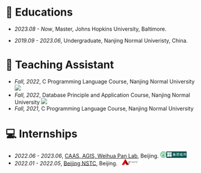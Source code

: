 
# 📖 Educations
- *2023.08 - Now*, Master, Johns Hopkins University, Baltimore.
<!-- <img src='/images/logo/jhu.png' style="height: 1.2em;"> -->
- *2019.09 - 2023.06*, Undergraduate, Nanjing Normal Univeristy, China.
<!-- <img src='/images/logo/nnu.svg' style="height: 1.2em;"> -->
<!-- - *2016.09 - 2019.06*, Zhejiang Tiantai High School, China.<img src='/images/logo/ttzx.png' style="height: 1.2em;"> -->

<!-- # 💬 Invited Talks
- *2023.06*, Speech at NJNU's Class of 2023 Commencement \| [\[Video\]](https://www.bilibili.com/video/BV1PX4y1s7P7) \| [\[Press\]](http://news.njnu.edu.cn/info/1107/100226.htm) -->

# 📝 Teaching Assistant
- *Fall, 2022*,  C Programming Language Course, Nanjing Normal University
[![](https://img.shields.io/github/stars/nnucs/C2022FALL?style=social&label=Code+Stars)](https://github.com/nnucs/C2022FALL)
- *Fall, 2022*, Database Principle and Application Course, Nanjing Normal University
[![](https://img.shields.io/github/stars/nnucs/DB2022FALL?style=social&label=Code+Stars)](https://github.com/nnucs/DB2022FALL)
- *Fall, 2021*, C Programming Language Course, Nanjing Normal University  

# 💻 Internships
<!-- - *2021.06 - 2021.09*, Alibaba, Hangzhou.
- *2019.05 - 2020.02*, [EnjoyMusic](https://enjoymusic.ai/), Hangzhou.
- *2019.02 - 2019.05*, [YiWise](https://www.yiwise.com/), Hangzhou.
- *2018.08 - 2019.02*, [MSRA, machine learning Group](https://www.microsoft.com/en-us/research/group/machine-learning-research-group/), Beijing.
- *2018.01 - 2018.06*, [NetEase, AI department](https://hr.163.com/zc/12-ai/index.html), Hangzhou.
- *2017.08 - 2018.12*, DashBase (acquired by [Cisco](https://blogs.cisco.com/news/349511)), Hangzhou. -->
- *2022.06 - 2023.06*, [CAAS, AGIS, Weihua Pan Lab](https://agis.caas.cn/en/research/principalinvestigator/253198.htm), Beijing. <img src='/images/logo/caas.png' style="height: 1.2em;"><img src='/images/logo/agis.png' style="height: 1.2em;">
- *2022.01 - 2022.05*, [Beijing NSTC](http://www.bjnstc.com/), Beijing.<img src='/images/logo/bjnstc.png' style="height: 1.2em;">

